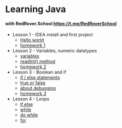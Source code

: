 # Learning Java 
#### with RedRover.School https://t.me/RedRoverSchool

* Lesson 1 - IDEA install and first project
  - [Hello world](https://github.com/Sensation3000/JavaLearning/blob/main/src/main/java/lesson01/Lesson1.java)
  - [homework 1](https://github.com/Sensation3000/JavaLearning/tree/main/src/main/java/homework01)
* Lesson 2 - Variables, numeric datatypes
  - [variables](https://github.com/Sensation3000/JavaLearning/blob/main/src/main/java/lesson02/Lesson2.java)
  - [readInt() method](https://github.com/Sensation3000/JavaLearning/blob/main/src/main/java/lesson02/Adder.java)
  - [homework 2](https://github.com/Sensation3000/JavaLearning/tree/main/src/main/java/homework02)
* Lesson 3 - Boolean and if
  - [if / else statements](https://github.com/Sensation3000/JavaLearning/blob/main/src/main/java/lesson03/Lesson3_1.java)
  - [true or false](https://github.com/Sensation3000/JavaLearning/blob/main/src/main/java/lesson03/Lesson3_2.java)
  - [about debugging](https://github.com/Sensation3000/JavaLearning/blob/main/src/main/java/lesson03/Lesson3_3.java)
  - [homework 3](https://github.com/Sensation3000/JavaLearning/tree/main/src/main/java/homework03)
* Lesson 4 - Loops 
  - [if else](https://github.com/Sensation3000/JavaLearning/blob/main/src/main/java/lesson04/Lesson4_1.java)
  - [while](https://github.com/Sensation3000/JavaLearning/blob/main/src/main/java/lesson04/Lesson4_2.java)
  - [do while](https://github.com/Sensation3000/JavaLearning/blob/main/src/main/java/lesson04/Lesson4_3.java)
  - [for](https://github.com/Sensation3000/JavaLearning/blob/main/src/main/java/lesson04/Lesson4_4.java)
 
